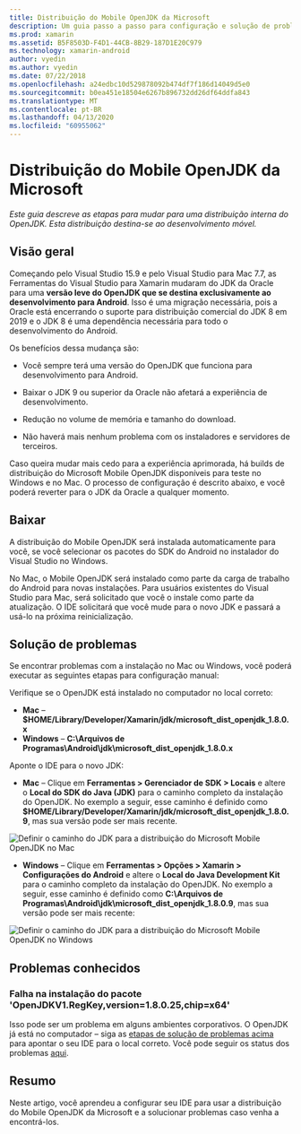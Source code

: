 ```yaml
---
title: Distribuição do Mobile OpenJDK da Microsoft
description: Um guia passo a passo para configuração e solução de problemas da distribuição do OpenJDK para Desenvolvimento Móvel da Microsoft.
ms.prod: xamarin
ms.assetid: B5F8503D-F4D1-44CB-8B29-187D1E20C979
ms.technology: xamarin-android
author: vyedin
ms.author: vyedin
ms.date: 07/22/2018
ms.openlocfilehash: a24edbc10d529878092b474df7f186d14049d5e0
ms.sourcegitcommit: b0ea451e18504e6267b896732dd26df64ddfa843
ms.translationtype: MT
ms.contentlocale: pt-BR
ms.lasthandoff: 04/13/2020
ms.locfileid: "60955062"
---
```

# <a name="microsofts-mobile-openjdk-distribution"></a>Distribuição do Mobile OpenJDK da Microsoft

_Este guia descreve as etapas para mudar para uma distribuição interna do OpenJDK. Esta distribuição destina-se ao desenvolvimento móvel._

## <a name="overview"></a>Visão geral

Começando pelo Visual Studio 15.9 e pelo Visual Studio para Mac 7.7, as Ferramentas do Visual Studio para Xamarin mudaram do JDK da Oracle para uma **versão leve do OpenJDK que se destina exclusivamente ao desenvolvimento para Android**. Isso é uma migração necessária, pois a Oracle está encerrando o suporte para distribuição comercial do JDK 8 em 2019 e o JDK 8 é uma dependência necessária para todo o desenvolvimento do Android.

Os benefícios dessa mudança são:

- Você sempre terá uma versão do OpenJDK que funciona para desenvolvimento para Android.

- Baixar o JDK 9 ou superior da Oracle não afetará a experiência de desenvolvimento.

- Redução no volume de memória e tamanho do download.

- Não haverá mais nenhum problema com os instaladores e servidores de terceiros.

Caso queira mudar mais cedo para a experiência aprimorada, há builds de distribuição do Microsoft Mobile OpenJDK disponíveis para teste no Windows e no Mac. O processo de configuração é descrito abaixo, e você poderá reverter para o JDK da Oracle a qualquer momento.

## <a name="download"></a>Baixar

A distribuição do Mobile OpenJDK será instalada automaticamente para você, se você selecionar os pacotes do SDK do Android no instalador do Visual Studio no Windows.

No Mac, o Mobile OpenJDK será instalado como parte da carga de trabalho do Android para novas instalações. Para usuários existentes do Visual Studio para Mac, será solicitado que você o instale como parte da atualização. O IDE solicitará que você mude para o novo JDK e passará a usá-lo na próxima reinicialização.

## <a name="troubleshooting"></a>Solução de problemas

Se encontrar problemas com a instalação no Mac ou Windows, você poderá executar as seguintes etapas para configuração manual:

Verifique se o OpenJDK está instalado no computador no local correto:

- **Mac** &ndash; **$HOME/Library/Developer/Xamarin/jdk/microsoft_dist_openjdk_1.8.0.x**
- **Windows** &ndash; **C:\\Arquivos de Programas\\Android\\jdk\\microsoft_dist_openjdk_1.8.0.x**

Aponte o IDE para o novo JDK:

- **Mac** &ndash; Clique em **Ferramentas > Gerenciador de SDK > Locais** e altere o **Local do SDK do Java (JDK)** para o caminho completo da instalação do OpenJDK. No exemplo a seguir, esse caminho é definido como **$HOME/Library/Developer/Xamarin/jdk/microsoft_dist_openjdk_1.8.0.9**, mas sua versão pode ser mais recente.

![Definir o caminho do JDK para a distribuição do Microsoft Mobile OpenJDK no Mac](openjdk-images/vsm.png)

- **Windows** &ndash; Clique em **Ferramentas > Opções > Xamarin > Configurações do Android** e altere o **Local do Java Development Kit** para o caminho completo da instalação do OpenJDK. No exemplo a seguir, esse caminho é definido como **C:\\Arquivos de Programas\\Android\\jdk\\microsoft_dist_openjdk_1.8.0.9**, mas sua versão pode ser mais recente:

![Definir o caminho do JDK para a distribuição do Microsoft Mobile OpenJDK no Windows](openjdk-images/vs.png)

## <a name="known-issues"></a>Problemas conhecidos

### <a name="package-openjdkv1regkeyversion18025chipx64-failed-to-install"></a>Falha na instalação do pacote 'OpenJDKV1.RegKey,version=1.8.0.25,chip=x64'

Isso pode ser um problema em alguns ambientes corporativos. O OpenJDK já está no computador – siga as [etapas de solução de problemas acima](#troubleshooting) para apontar o seu IDE para o local correto. Você pode seguir os status dos problemas [aqui](https://developercommunity.visualstudio.com/content/problem/382549/packageidopenjdkv1regkeypackageactioninstallreturn.html).

## <a name="summary"></a>Resumo

Neste artigo, você aprendeu a configurar seu IDE para usar a distribuição do Mobile OpenJDK da Microsoft e a solucionar problemas caso venha a encontrá-los.
